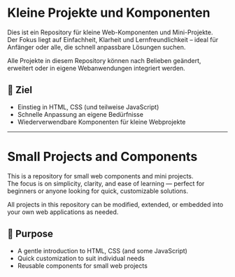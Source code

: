 # Kleine Projekte und Komponenten

Dies ist ein Repository für kleine Web-Komponenten und Mini-Projekte.  
Der Fokus liegt auf Einfachheit, Klarheit und Lernfreundlichkeit – ideal für Anfänger oder alle, die schnell anpassbare Lösungen suchen.

Alle Projekte in diesem Repository können nach Belieben geändert, erweitert oder in eigene Webanwendungen integriert werden.

## 🔧 Ziel

- Einstieg in HTML, CSS (und teilweise JavaScript)  
- Schnelle Anpassung an eigene Bedürfnisse  
- Wiederverwendbare Komponenten für kleine Webprojekte  

---

# Small Projects and Components

This is a repository for small web components and mini projects.  
The focus is on simplicity, clarity, and ease of learning — perfect for beginners or anyone looking for quick, customizable solutions.

All projects in this repository can be modified, extended, or embedded into your own web applications as needed.

## 🔧 Purpose

- A gentle introduction to HTML, CSS (and some JavaScript)  
- Quick customization to suit individual needs  
- Reusable components for small web projects  
